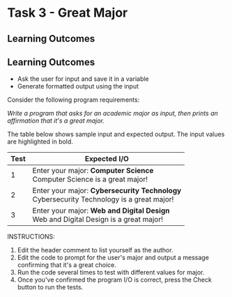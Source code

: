 # Task 3 - Great Major

## Learning Outcomes

## Learning Outcomes

- Ask the user for input and save it in a variable
- Generate formatted output using the input

Consider the following program requirements:

<i>Write a program that asks for an academic major as input, 
then prints an affirmation that it's a great major.</i>

The table below shows sample input and expected output. The input values are highlighted in bold.

| Test | Expected I/O                                                                                                                                   | 
|------|------------------------------------------------------------------------------------------------------------------------------------------------|
| 1    | Enter your major: <b>Computer Science</b><br>Computer Science is a great major!                 | 
| 2    | Enter your major: <b>Cybersecurity Technology</b><br>Cybersecurity Technology is a great major! |       
| 3    | Enter your major: <b>Web and Digital Design</b><br>Web and Digital Design is a great major!     |       


INSTRUCTIONS:

1. Edit the header comment to list yourself as the author.
2. Edit the code to prompt for the user's major and output a message confirming that it's a great choice.
3. Run the code several times to test with different values for major.
4. Once you've confirmed the program I/O is correct, press the Check button to run the tests.

